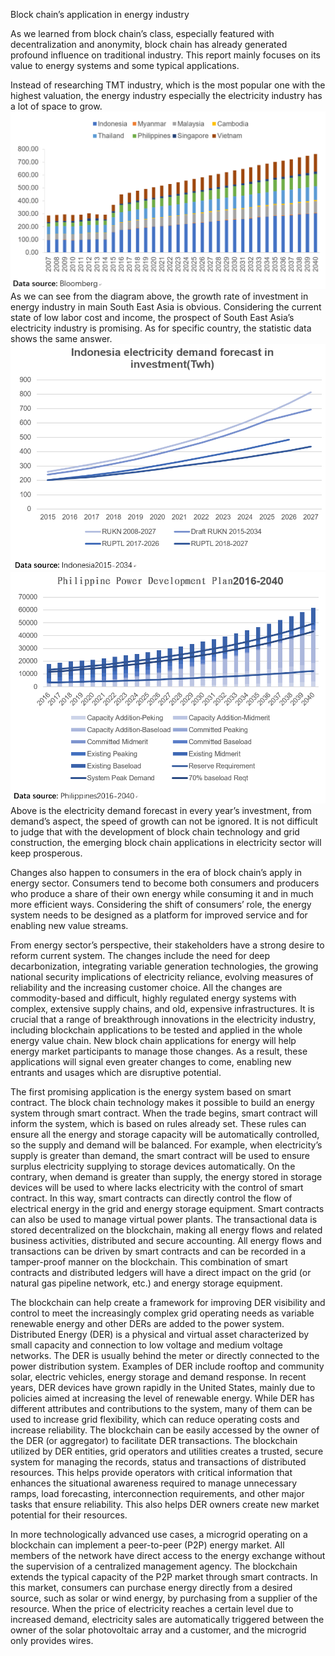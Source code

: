 Block chain’s application in energy industry
 
As we learned from block chain’s class, especially featured with decentralization and anonymity, block chain has already generated profound influence on traditional industry. This report mainly focuses on its value to energy systems and some typical applications.

Instead of researching TMT industry, which is the most popular one with the highest valuation, the energy industry especially the electricity industry has a lot of space to grow. 
![img](https://github.com/loway93/PHBS_BlockChain_2018/blob/master/sea_energy.png)
As we can see from the diagram above, the growth rate of investment in energy industry in main South East Asia is obvious. Considering the current state of low labor cost and income, the prospect of South East Asia’s electricity industry is promising. As for specific country, the statistic data shows the same answer.
![img](https://github.com/loway93/PHBS_BlockChain_2018/blob/master/indonesia.png)
![img](https://github.com/loway93/PHBS_BlockChain_2018/blob/master/phi.png)
Above is the electricity demand forecast in every year’s investment, from demand’s aspect, the speed of growth can not be ignored. It is not difficult to judge that with the development of block chain technology and grid construction, the emerging block chain applications in electricity sector will keep prosperous.

Changes also happen to consumers in the era of block chain’s apply in energy sector. Consumers tend to become both consumers and producers who produce a share of their own energy while consuming it and in much more efficient ways. Considering the shift of consumers’ role, the energy system needs to be designed as a platform for improved service and for enabling new value streams. 

From energy sector’s perspective, their stakeholders have a strong desire to reform current system. The changes include the need for deep decarbonization, integrating variable generation technologies, the growing national security implications of electricity reliance, evolving measures of reliability and the increasing customer choice. All the changes are commodity-based and difficult, highly regulated energy systems with complex, extensive supply chains, and old, expensive infrastructures. It is crucial that a range of breakthrough innovations in the electricity industry, including blockchain applications to be tested and applied in the whole energy value chain. New block chain applications for energy will help energy market participants to manage those changes. As a result, these applications will signal even greater changes to come, enabling new entrants and usages which are disruptive potential.

The first promising application is the energy system based on smart contract. The block chain technology makes it possible to build an energy system through smart contract. When the trade begins, smart contract will inform the system, which is based on rules already set. These rules can ensure all the energy and storage capacity will be automatically controlled, so the supply and demand will be balanced. For example, when electricity’s supply is greater than demand, the smart contract will be used to ensure surplus electricity supplying to storage devices automatically. On the contrary, when demand is greater than supply, the energy stored in storage devices will be used to where lacks electricity with the control of smart contract. In this way, smart contracts can directly control the flow of electrical energy in the grid and energy storage equipment. Smart contracts can also be used to manage virtual power plants. The transactional data is stored decentralized on the blockchain, making all energy flows and related business activities, distributed and secure accounting. All energy flows and transactions can be driven by smart contracts and can be recorded in a tamper-proof manner on the blockchain. This combination of smart contracts and distributed ledgers will have a direct impact on the grid (or natural gas pipeline network, etc.) and energy storage equipment.

The blockchain can help create a framework for improving DER visibility and control to meet the increasingly complex grid operating needs as variable renewable energy and other DERs are added to the power system. Distributed Energy (DER) is a physical and virtual asset characterized by small capacity and connection to low voltage and medium voltage networks. The DER is usually behind the meter or directly connected to the power distribution system. Examples of DER include rooftop and community solar, electric vehicles, energy storage and demand response. In recent years, DER devices have grown rapidly in the United States, mainly due to policies aimed at increasing the level of renewable energy. While DER has different attributes and contributions to the system, many of them can be used to increase grid flexibility, which can reduce operating costs and increase reliability. The blockchain can be easily accessed by the owner of the DER (or aggregator) to facilitate DER transactions. The blockchain utilized by DER entities, grid operators and utilities creates a trusted, secure system for managing the records, status and transactions of distributed resources. This helps provide operators with critical information that enhances the situational awareness required to manage unnecessary ramps, load forecasting, interconnection requirements, and other major tasks that ensure reliability. This also helps DER owners create new market potential for their resources.

In more technologically advanced use cases, a microgrid operating on a blockchain can implement a peer-to-peer (P2P) energy market. All members of the network have direct access to the energy exchange without the supervision of a centralized management agency. The blockchain extends the typical capacity of the P2P market through smart contracts. In this market, consumers can purchase energy directly from a desired source, such as solar or wind energy, by purchasing from a supplier of the resource. When the price of electricity reaches a certain level due to increased demand, electricity sales are automatically triggered between the owner of the solar photovoltaic array and a customer, and the microgrid only provides wires.
